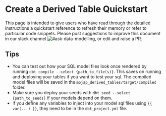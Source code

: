 # Create a Derived Table Quickstart

This page is intended to give users who have read through the detailed instructions a quickstart reference to refresh their memory or refer to particular code snippets. Please post suggestions to improve this document in our slack channel ![#ask-data-modelling](https://asdslack.slack.com/archives/C03J21VFHQ9), or edit and raise a PR.

## Tips
- You can test out how your SQL model files look once rendered by running `dbt compile --select {path_to_file(s)}`. This saves on running and deploying your tables if you want to test your sql. The compiled model files will be saved in the `mojap_derived_tables/target/compiled` folder.
- Make sure you deploy your seeds with `dbt seed --select {path_to_seeds}` if your models depend on them.
- If you define any variables to inject into your model sql files using `{{ var(...) }}`, they need to be in the `dbt_project.yml` file.